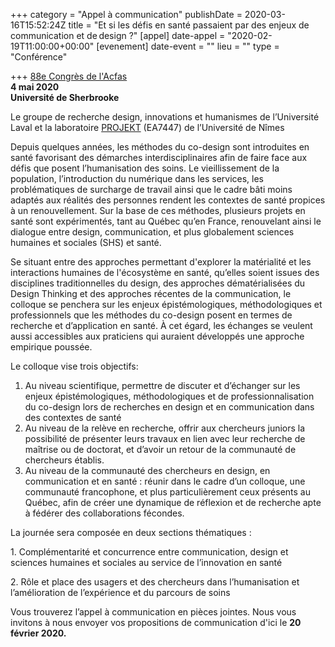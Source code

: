 +++
category = "Appel à communication"
publishDate = 2020-03-16T15:52:24Z
title = "Et si les défis en santé passaient par des enjeux de communication et de design ?"
[appel]
date-appel = "2020-02-19T11:00:00+00:00"
[evenement]
date-event = ""
lieu = ""
type = "Conférence"

+++
[88e Congrès de l'Acfas](https://designenrecherche.us18.list-manage.com/track/click?u=f8bf65efa8159fabee0f76978&id=002ff30d1c&e=a7ef7afb19)  
 **4 mai 2020  
 Université de Sherbrooke**

Le groupe de recherche design, innovations et humanismes de l’Université Laval et la laboratoire [PROJEKT](https://designenrecherche.us18.list-manage.com/track/click?u=f8bf65efa8159fabee0f76978&id=e6106c75ad&e=a7ef7afb19) (EA7447) de l’Université de Nîmes

Depuis quelques années, les méthodes du co-design sont introduites en santé favorisant des démarches interdisciplinaires afin de faire face aux défis que posent l’humanisation des soins. Le vieillissement de la population, l’introduction du numérique dans les services, les problématiques de surcharge de travail ainsi que le cadre bâti moins adaptés aux réalités des personnes rendent les contextes de santé propices à un renouvellement. Sur la base de ces méthodes, plusieurs projets en santé sont expérimentés, tant au Québec qu’en France, renouvelant ainsi le dialogue entre design, communication, et plus globalement sciences humaines et sociales (SHS) et santé.

Se situant entre des approches permettant d'explorer la matérialité et les interactions humaines de l'écosystème en santé, qu’elles soient issues des disciplines traditionnelles du design, des approches dématérialisées du Design Thinking et des approches récentes de la communication, le colloque se penchera sur les enjeux épistémologiques, méthodologiques et professionnels que les méthodes du co-design posent en termes de recherche et d’application en santé. À cet égard, les échanges se veulent aussi accessibles aux praticiens qui auraient développés une approche empirique poussée.

Le colloque vise trois objectifs:  
 1) Au niveau scientifique, permettre de discuter et d’échanger sur les enjeux épistémologiques, méthodologiques et de professionnalisation du co-design lors de recherches en design et en communication dans des contextes de santé  
 2) Au niveau de la relève en recherche, offrir aux chercheurs juniors la possibilité de présenter leurs travaux en lien avec leur recherche de maîtrise ou de doctorat, et d’avoir un retour de la communauté de chercheurs établis.  
 3) Au niveau de la communauté des chercheurs en design, en communication et en santé : réunir dans le cadre d’un colloque, une communauté francophone, et plus particulièrement ceux présents au Québec, afin de créer une dynamique de réflexion et de recherche apte à fédérer des collaborations fécondes.

La journée sera composée en deux sections thématiques :

1\. Complémentarité et concurrence entre communication, design et sciences humaines et sociales au service de l’innovation en santé

2\. Rôle et place des usagers et des chercheurs dans l’humanisation et l’amélioration de l’expérience et du parcours de soins

Vous trouverez l’appel à communication en pièces jointes. Nous vous invitons à nous envoyer vos propositions de communication d'ici le **20 février 2020.**